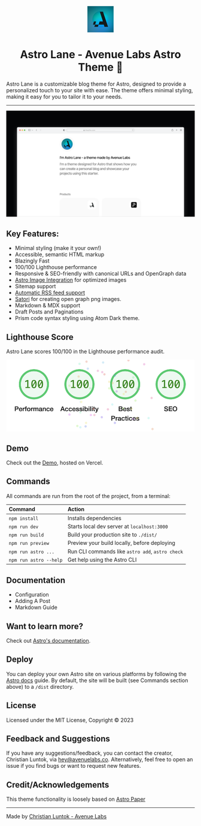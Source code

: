 <div align="center">
  <img alt="Astro Lane - Avenue Labs logo" src="/public/icons/avenue-icon-alt.png" width="70" />
</div>

<h1 align="center">
  Astro Lane - Avenue Labs Astro Theme 🚀
</h1>

Astro Lane is a customizable blog theme for Astro, designed to provide a personalized touch to your site with ease. The theme offers minimal styling, making it easy for you to tailor it to your needs.

<hr>

![Astro Lane Mockup](/public/images/astro-lane.png)

## Key Features:

-   Minimal styling (make it your own!)
-   Accessible, semantic HTML markup
-   Blazingly Fast
-   100/100 Lighthouse performance
-   Responsive & SEO-friendly with canonical URLs and OpenGraph data
-   [Astro Image Integration](https://docs.astro.build/en/guides/integrations-guide/image/) for optimized images
-   Sitemap support
-   [Automatic RSS feed support](https://docs.astro.build/en/guides/rss)
-   [Satori](https://github.com/vercel/satori) for creating open graph png images.
-   Markdown & MDX support
-   Draft Posts and Paginations
-   Prism code syntax styling using Atom Dark theme.

## Lighthouse Score

Astro Lane scores 100/100 in the Lighthouse performance audit.

![Astro Lane Lighthouse Score](/astro-lane-lighthouse-score.png)

## Demo

Check out the [Demo](https://astro-lane.avenuelabs.co/), hosted on Vercel.

## Commands

All commands are run from the root of the project, from a terminal:

| Command                | Action                                           |
| :--------------------- | :----------------------------------------------- |
| `npm install`          | Installs dependencies                            |
| `npm run dev`          | Starts local dev server at `localhost:3000`      |
| `npm run build`        | Build your production site to `./dist/`          |
| `npm run preview`      | Preview your build locally, before deploying     |
| `npm run astro ...`    | Run CLI commands like `astro add`, `astro check` |
| `npm run astro --help` | Get help using the Astro CLI                     |

## Documentation

-   Configuration
-   Adding A Post
-   Markdown Guide

## Want to learn more?

Check out [Astro's documentation](https://docs.astro.build).

## Deploy

You can deploy your own Astro site on various platforms by following the [Astro docs](https://docs.astro.build/en/guides/deploy/) guide. By default, the site will be built (see Commands section above) to a `/dist` directory.

## License

Licensed under the MIT License, Copyright © 2023

## Feedback and Suggestions

If you have any suggestions/feedback, you can contact the creator, Christian Luntok, via [hey@avenuelabs.co](mailto:hey@avenuelabs.co). Alternatively, feel free to open an issue if you find bugs or want to request new features.

## Credit/Acknowledgements

This theme functionality is loosely based on [Astro Paper](https://github.com/satnaing/astro-paper)

---

Made by [Christian Luntok - Avenue Labs](https://avenuelabs.co/)
